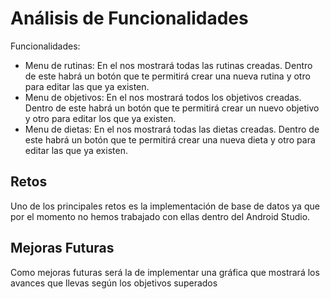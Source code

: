 # Análisis de Funcionalidades

Funcionalidades:
-  Menu de rutinas: En el nos mostrará todas las rutinas creadas. Dentro de este habrá un botón que te permitirá crear una nueva rutina y otro para editar las que ya existen.
-  Menu de objetivos: En el nos mostrará todos los objetivos creadas. Dentro de este habrá un botón que te permitirá crear un nuevo objetivo y otro para editar los que ya existen.
-  Menu de dietas: En el nos mostrará todas las dietas creadas. Dentro de este habrá un botón que te permitirá crear una nueva dieta y otro para editar las que ya existen.


## Retos

Uno de los principales retos es la implementación de base de datos ya que por el momento no hemos trabajado con ellas dentro del Android Studio.

## Mejoras Futuras

Como mejoras futuras será la de implementar una gráfica que mostrará los avances que llevas según los objetivos superados
